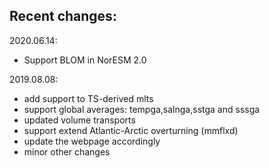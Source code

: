Recent changes:
-----------------
2020.06.14:
* Support BLOM in NorESM 2.0

2019.08.08:
* add support to TS-derived mlts
* support global averages: tempga,salnga,sstga and sssga
* updated volume transports
* support extend Atlantic-Arctic overturning (mmflxd)
* update the webpage accordingly
* minor other changes
